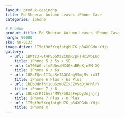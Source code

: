 ```yaml
---
layout: produk-casinghp
title: Ed Sheeran Autumn Leaves iPhone Case
categories: iphone

# Produk
product-title: Ed Sheeran Autumn Leaves iPhone Case
harga: 90000
sku: hn-0133
image-drive: 1T5gt9n5XcqfbtghU7K_p34XDGdu-YHjs
gallery:
  - url: 1BMtz3-Gt4PS6GMz2i8mR7pFTHxiW6LUq
    title: iPhone 5 / 5s / SE
  - url: 1uT06WG-zfmFUbvaMX40kaBRdXjnEM-XQ
    title: iPhone 6 / 6s
  - url: 10PoTQeb1IIgLSeIAQCAng9SmjMv-rx3I
    title: iPhone 6 Plus / 6s Plus
  - url: 1bEb0dnfhj1uuSzmUZIxJZmVqDjKMhlrY
    title: iPhone 7 / 8
  - url: 18bxZrKt1hvz4M9YF5UZaFepbyJojhjrj
    title: iPhone 7 Plus / 8 Plus
  - url: 1T5gt9n5XcqfbtghU7K_p34XDGdu-YHjs
    title: iPhone X
---
```

